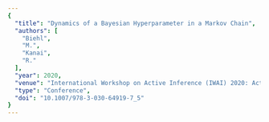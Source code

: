 ```yaml
---
{
  "title": "Dynamics of a Bayesian Hyperparameter in a Markov Chain",
  "authors": [
    "Biehl",
    "M.",
    "Kanai",
    "R."
  ],
  "year": 2020,
  "venue": "International Workshop on Active Inference (IWAI) 2020: Active Inference",
  "type": "Conference",
  "doi": "10.1007/978-3-030-64919-7_5"
}
---
```

